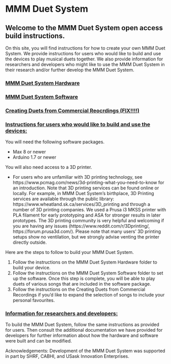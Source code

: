 <h1>MMM Duet System</h1>


<h2>Welcome to the MMM Duet System open access build instructions.</h2>



<p>On this site, you will find instructions for how to create your own MMM Duet System. We provide instructions for users who would like to build and use the devices to play musical duets together. We also provide information for researchers and developers who might like to use the MMM Duet System in their research and/or further develop the MMM Duet System. </p>


### [MMM Duet System Hardware](./MMM_Duet_System_Hardware/README.md)
### [MMM Duet System Software](./MMM_Duet_System_Software/README.md)
### [Creating Duets from Commercial Reocrdings (FIX!!!!)](https://pages.github.com/)

<h3><u>Instructions for users who would like to build and use the devices:</u></h3>
You will need the following software packages.
<ul>
<li>Max 8 or newer </li>
<li>Arduino 1.7 or newer</li>
</ul>

You will also need access to a 3D printer.
<ul><li>
For users who are unfamiliar with 3D printing technology, see https://www.pcmag.com/news/3d-printing-what-you-need-to-know  for an introduction. Note that 3D printing services can be found online or locally. For example, in MMM Duet System’s birthplace, 3D Printing services are available through the public library: https://www.wheatland.sk.ca/services/3D_printing and through a number of 3D printing companies. We used a Prusa i3 MKSS printer with PLA filament for early prototyping and ASA for stronger results in later prototypes. The 3D printing community is very helpful and welcoming if you are having any issues (https://www.reddit.com/r/3Dprinting/, https://forum.prusa3d.com/). Please note that many users’ 3D printing setups show no ventilation, but we strongly advise venting the printer directly outside.</li></ul>

Here are the steps to follow to build your MMM Duet System.
<ol>
<li>Follow the instructions on the MMM Duet System Hardware folder to build your device. </li> 
<li>Follow the instructions on the MMM Duet System Software folder to set up the software. Once this step is complete, you will be able to play duets of various songs that are included in the software package. </li> 
<li>Follow the instructions on the Creating Duets from Commercial Recordings if you’d like to expand the selection of songs to include your personal favourites.</li> 
</ol>

<h3><u>Information for researchers and developers:</u></h3>
<p>To build the MMM Duet System, follow the same instructions as provided for users. Then consult the additional documentation we have provided for developers for further information about how the hardware and software were built and can be modified.</p>
<p>Acknowledgements: Development of the MMM Duet System was supported in part by SHRF, CABHI, and USask Innovation Enterprises.</p>